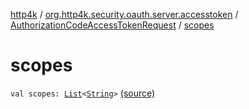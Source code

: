[http4k](../../index.md) / [org.http4k.security.oauth.server.accesstoken](../index.md) / [AuthorizationCodeAccessTokenRequest](index.md) / [scopes](./scopes.md)

# scopes

`val scopes: `[`List`](https://kotlinlang.org/api/latest/jvm/stdlib/kotlin.collections/-list/index.html)`<`[`String`](https://kotlinlang.org/api/latest/jvm/stdlib/kotlin/-string/index.html)`>` [(source)](https://github.com/http4k/http4k/blob/master/http4k-security-oauth/src/main/kotlin/org/http4k/security/oauth/server/accesstoken/AuthorizationCodeAccessTokenGenerator.kt#L69)